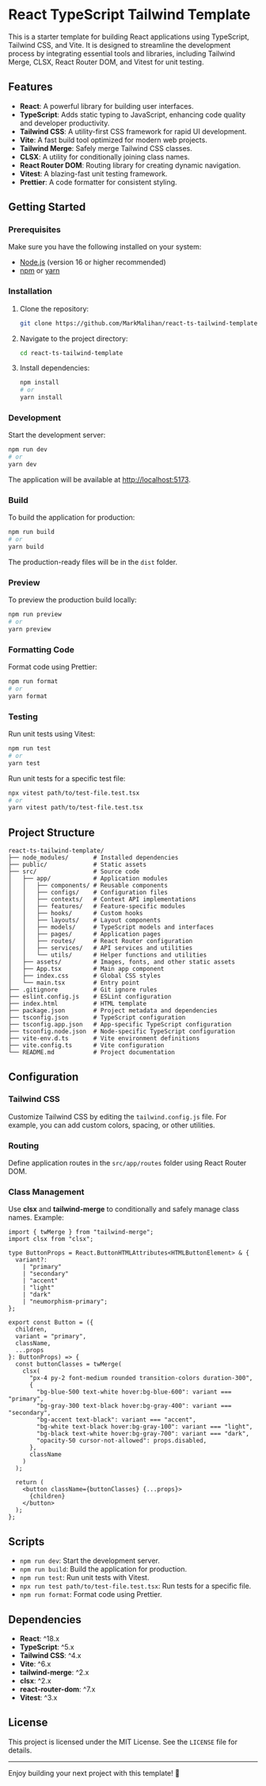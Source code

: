 # React TypeScript Tailwind Template

This is a starter template for building React applications using TypeScript, Tailwind CSS, and Vite. It is designed to streamline the development process by integrating essential tools and libraries, including Tailwind Merge, CLSX, React Router DOM, and Vitest for unit testing.

## Features

- **React**: A powerful library for building user interfaces.
- **TypeScript**: Adds static typing to JavaScript, enhancing code quality and developer productivity.
- **Tailwind CSS**: A utility-first CSS framework for rapid UI development.
- **Vite**: A fast build tool optimized for modern web projects.
- **Tailwind Merge**: Safely merge Tailwind CSS classes.
- **CLSX**: A utility for conditionally joining class names.
- **React Router DOM**: Routing library for creating dynamic navigation.
- **Vitest**: A blazing-fast unit testing framework.
- **Prettier**: A code formatter for consistent styling.

## Getting Started

### Prerequisites

Make sure you have the following installed on your system:

- [Node.js](https://nodejs.org/) (version 16 or higher recommended)
- [npm](https://www.npmjs.com/) or [yarn](https://yarnpkg.com/)

### Installation

1. Clone the repository:
   ```bash
   git clone https://github.com/MarkMalihan/react-ts-tailwind-template.git
   ```
2. Navigate to the project directory:
   ```bash
   cd react-ts-tailwind-template
   ```
3. Install dependencies:
   ```bash
   npm install
   # or
   yarn install
   ```

### Development

Start the development server:

```bash
npm run dev
# or
yarn dev
```

The application will be available at [http://localhost:5173](http://localhost:5173).

### Build

To build the application for production:

```bash
npm run build
# or
yarn build
```

The production-ready files will be in the `dist` folder.

### Preview

To preview the production build locally:

```bash
npm run preview
# or
yarn preview
```

### Formatting Code

Format code using Prettier:

```bash
npm run format
# or
yarn format
```

### Testing

Run unit tests using Vitest:

```bash
npm run test
# or
yarn test
```

Run unit tests for a specific test file:

```bash
npx vitest path/to/test-file.test.tsx
# or
yarn vitest path/to/test-file.test.tsx
```

## Project Structure

```
react-ts-tailwind-template/
├── node_modules/       # Installed dependencies
├── public/             # Static assets
├── src/                # Source code
│   ├── app/            # Application modules
│   │   ├── components/ # Reusable components
│   │   ├── configs/    # Configuration files
│   │   ├── contexts/   # Context API implementations
│   │   ├── features/   # Feature-specific modules
│   │   ├── hooks/      # Custom hooks
│   │   ├── layouts/    # Layout components
│   │   ├── models/     # TypeScript models and interfaces
│   │   ├── pages/      # Application pages
│   │   ├── routes/     # React Router configuration
│   │   ├── services/   # API services and utilities
│   │   └── utils/      # Helper functions and utilities
│   ├── assets/         # Images, fonts, and other static assets
│   ├── App.tsx         # Main app component
│   ├── index.css       # Global CSS styles
│   └── main.tsx        # Entry point
├── .gitignore          # Git ignore rules
├── eslint.config.js    # ESLint configuration
├── index.html          # HTML template
├── package.json        # Project metadata and dependencies
├── tsconfig.json       # TypeScript configuration
├── tsconfig.app.json   # App-specific TypeScript configuration
├── tsconfig.node.json  # Node-specific TypeScript configuration
├── vite-env.d.ts       # Vite environment definitions
├── vite.config.ts      # Vite configuration
└── README.md           # Project documentation
```

## Configuration

### Tailwind CSS

Customize Tailwind CSS by editing the `tailwind.config.js` file. For example, you can add custom colors, spacing, or other utilities.

### Routing

Define application routes in the `src/app/routes` folder using React Router DOM.

### Class Management

Use **clsx** and **tailwind-merge** to conditionally and safely manage class names. Example:

```tsx
import { twMerge } from "tailwind-merge";
import clsx from "clsx";

type ButtonProps = React.ButtonHTMLAttributes<HTMLButtonElement> & {
  variant?:
    | "primary"
    | "secondary"
    | "accent"
    | "light"
    | "dark"
    | "neumorphism-primary";
};

export const Button = ({
  children,
  variant = "primary",
  className,
  ...props
}: ButtonProps) => {
  const buttonClasses = twMerge(
    clsx(
      "px-4 py-2 font-medium rounded transition-colors duration-300",
      {
        "bg-blue-500 text-white hover:bg-blue-600": variant === "primary",
        "bg-gray-300 text-black hover:bg-gray-400": variant === "secondary",
        "bg-accent text-black": variant === "accent",
        "bg-white text-black hover:bg-gray-100": variant === "light",
        "bg-black text-white hover:bg-gray-700": variant === "dark",
        "opacity-50 cursor-not-allowed": props.disabled,
      },
      className
    )
  );

  return (
    <button className={buttonClasses} {...props}>
      {children}
    </button>
  );
};
```

## Scripts

- `npm run dev`: Start the development server.
- `npm run build`: Build the application for production.
- `npm run test`: Run unit tests with Vitest.
- `npx run test path/to/test-file.test.tsx`: Run tests for a specific file.
- `npm run format`: Format code using Prettier.

## Dependencies

- **React**: ^18.x
- **TypeScript**: ^5.x
- **Tailwind CSS**: ^4.x
- **Vite**: ^6.x
- **tailwind-merge**: ^2.x
- **clsx**: ^2.x
- **react-router-dom**: ^7.x
- **Vitest**: ^3.x

## License

This project is licensed under the MIT License. See the `LICENSE` file for details.

---

Enjoy building your next project with this template! 🚀
